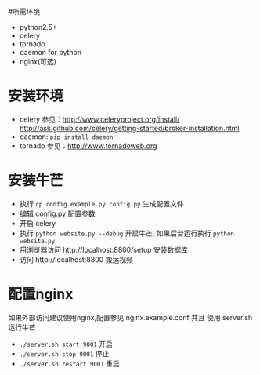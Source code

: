 #所需环境
* python2.5+
* celery
* tornado
* daemon for python
* nginx(可选)

# 安装环境
* celery 参见：http://www.celeryproject.org/install/ , http://ask.github.com/celery/getting-started/broker-installation.html
* daemon: `pip install daemon`
* tornado 参见：http://www.tornadoweb.org

# 安装牛芒
* 执行 `cp config.example.py config.py` 生成配置文件
* 编辑 config.py 配置参数
* 开启 celery
* 执行 `python website.py --debug` 开启牛芒, 如果后台运行执行 `python website.py`
* 用浏览器访问 http://localhost:8800/setup 安装数据库
* 访问 http://localhost:8800 搬运视频

# 配置nginx
如果外部访问建议使用nginx,配置参见 nginx.example.conf 并且 使用 server.sh 运行牛芒
* `./server.sh start 9001` 开启
* `./server.sh stop 9001` 停止
* `./server.sh restart 9001` 重启
